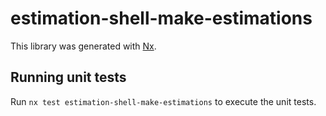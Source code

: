 # estimation-shell-make-estimations

This library was generated with [Nx](https://nx.dev).

## Running unit tests

Run `nx test estimation-shell-make-estimations` to execute the unit tests.
